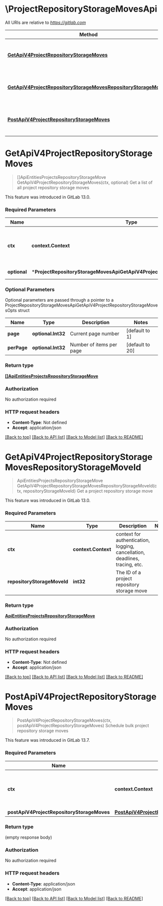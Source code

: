 # \ProjectRepositoryStorageMovesApi

All URIs are relative to *https://gitlab.com*

Method | HTTP request | Description
------------- | ------------- | -------------
[**GetApiV4ProjectRepositoryStorageMoves**](ProjectRepositoryStorageMovesApi.md#GetApiV4ProjectRepositoryStorageMoves) | **Get** /api/v4/project_repository_storage_moves | Get a list of all project repository storage moves
[**GetApiV4ProjectRepositoryStorageMovesRepositoryStorageMoveId**](ProjectRepositoryStorageMovesApi.md#GetApiV4ProjectRepositoryStorageMovesRepositoryStorageMoveId) | **Get** /api/v4/project_repository_storage_moves/{repository_storage_move_id} | Get a project repository storage move
[**PostApiV4ProjectRepositoryStorageMoves**](ProjectRepositoryStorageMovesApi.md#PostApiV4ProjectRepositoryStorageMoves) | **Post** /api/v4/project_repository_storage_moves | Schedule bulk project repository storage moves


# **GetApiV4ProjectRepositoryStorageMoves**
> []ApiEntitiesProjectsRepositoryStorageMove GetApiV4ProjectRepositoryStorageMoves(ctx, optional)
Get a list of all project repository storage moves

This feature was introduced in GitLab 13.0.

### Required Parameters

Name | Type | Description  | Notes
------------- | ------------- | ------------- | -------------
 **ctx** | **context.Context** | context for authentication, logging, cancellation, deadlines, tracing, etc.
 **optional** | ***ProjectRepositoryStorageMovesApiGetApiV4ProjectRepositoryStorageMovesOpts** | optional parameters | nil if no parameters

### Optional Parameters
Optional parameters are passed through a pointer to a ProjectRepositoryStorageMovesApiGetApiV4ProjectRepositoryStorageMovesOpts struct

Name | Type | Description  | Notes
------------- | ------------- | ------------- | -------------
 **page** | **optional.Int32**| Current page number | [default to 1]
 **perPage** | **optional.Int32**| Number of items per page | [default to 20]

### Return type

[**[]ApiEntitiesProjectsRepositoryStorageMove**](API_Entities_Projects_RepositoryStorageMove.md)

### Authorization

No authorization required

### HTTP request headers

 - **Content-Type**: Not defined
 - **Accept**: application/json

[[Back to top]](#) [[Back to API list]](../README.md#documentation-for-api-endpoints) [[Back to Model list]](../README.md#documentation-for-models) [[Back to README]](../README.md)

# **GetApiV4ProjectRepositoryStorageMovesRepositoryStorageMoveId**
> ApiEntitiesProjectsRepositoryStorageMove GetApiV4ProjectRepositoryStorageMovesRepositoryStorageMoveId(ctx, repositoryStorageMoveId)
Get a project repository storage move

This feature was introduced in GitLab 13.0.

### Required Parameters

Name | Type | Description  | Notes
------------- | ------------- | ------------- | -------------
 **ctx** | **context.Context** | context for authentication, logging, cancellation, deadlines, tracing, etc.
  **repositoryStorageMoveId** | **int32**| The ID of a project repository storage move | 

### Return type

[**ApiEntitiesProjectsRepositoryStorageMove**](API_Entities_Projects_RepositoryStorageMove.md)

### Authorization

No authorization required

### HTTP request headers

 - **Content-Type**: Not defined
 - **Accept**: application/json

[[Back to top]](#) [[Back to API list]](../README.md#documentation-for-api-endpoints) [[Back to Model list]](../README.md#documentation-for-models) [[Back to README]](../README.md)

# **PostApiV4ProjectRepositoryStorageMoves**
> PostApiV4ProjectRepositoryStorageMoves(ctx, postApiV4ProjectRepositoryStorageMoves)
Schedule bulk project repository storage moves

This feature was introduced in GitLab 13.7.

### Required Parameters

Name | Type | Description  | Notes
------------- | ------------- | ------------- | -------------
 **ctx** | **context.Context** | context for authentication, logging, cancellation, deadlines, tracing, etc.
  **postApiV4ProjectRepositoryStorageMoves** | [**PostApiV4ProjectRepositoryStorageMoves**](PostApiV4ProjectRepositoryStorageMoves.md)|  | 

### Return type

 (empty response body)

### Authorization

No authorization required

### HTTP request headers

 - **Content-Type**: application/json
 - **Accept**: application/json

[[Back to top]](#) [[Back to API list]](../README.md#documentation-for-api-endpoints) [[Back to Model list]](../README.md#documentation-for-models) [[Back to README]](../README.md)

